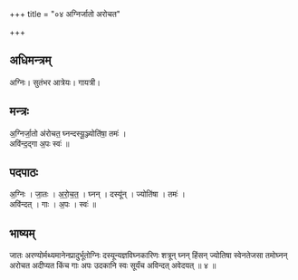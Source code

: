 +++
title = "०४ अग्निर्जातो अरोचत"

+++
## अधिमन्त्रम्
अग्निः। सुतंभर आत्रेयः। गायत्री।

## मन्त्रः
अ॒ग्निर्जा॒तो अ॑रोचत॒ घ्नन्दस्यू॒ञ्ज्योति॑षा॒ तमः॑ ।  
अवि॑न्द॒द्गा अ॒पः स्वः॑ ॥

## पदपाठः
अ॒ग्निः । जा॒तः । अ॒रो॒च॒त॒ । घ्नन् । दस्यू॑न् । ज्योति॑षा । तमः॑ ।  
अवि॑न्दत् । गाः । अ॒पः । स्वः॑ ॥

## भाष्यम्
जातः अरण्योर्मथ्यमानेनप्रादुर्भूतोग्निः दस्यून्यज्ञविघ्नकारिणः शत्रून् घ्नन् हिंसन् ज्योतिषा स्वेनतेजसा तमोघ्नन् अरोचत अदीप्यत किंच गाः अपः उदकानि स्वः सूर्यंच अविन्दत् अवेदयत् ॥ ४ ॥
